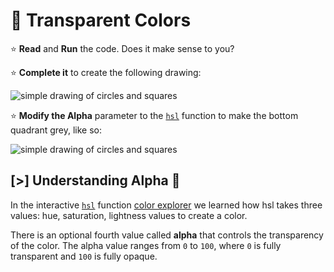 # 🌈 Transparent Colors

⭐ **Read** and **Run** the code. Does it make sense to you?

⭐ **Complete it** to create the following drawing:

![simple drawing of circles and squares](samples/ifs/img/red-dot-two-squares.svg)

⭐ **Modify the Alpha** parameter to the [`hsl`] function to make the bottom
quadrant grey, like so:

![simple drawing of circles and squares](samples/ifs/img/red-dot-two-squares-alpha.svg)

## [>] Understanding Alpha 📖

In the interactive [`hsl`] function [color explorer](#hsl) we learned how hsl
takes three values: hue, saturation, lightness values to create a color.

There is an optional fourth value called **alpha** that controls the
transparency of the color. The alpha value ranges from `0` to `100`, where `0`
is fully transparent and `100` is fully opaque.

[`hsl`]: /docs/builtins.html#hsl
